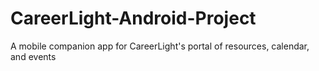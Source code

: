 # CareerLight-Android-Project
A mobile companion app for CareerLight's portal of resources, calendar, and events
